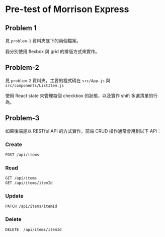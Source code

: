 # Pre-test of Morrison Express

## Problem 1

見 `problem-1` 資料夾底下的兩個檔案。

我分別使用 flexbox 與 grid 的排版方式來實作。

## Problem-2

見 `problem-2` 資料夾，主要的程式碼在 `src/App.js` 與 `src/components/ListItem.js`

使用 React state 來管理每個 checkbox 的狀態，以及實作 shift 多選清單的行為。

## Problem-3

如果後端是以 RESTful API 的方式實作，前端 CRUD 操作通常會用到以下 API：

### Create

```txt
POST /api/items
```

### Read

```txt
GET /api/items
GET /api/items/itemId
```

### Update

```txt
PATCH /api/items/itemId
```

### Delete

```txt
DELETE  /api/items/itemId
```
